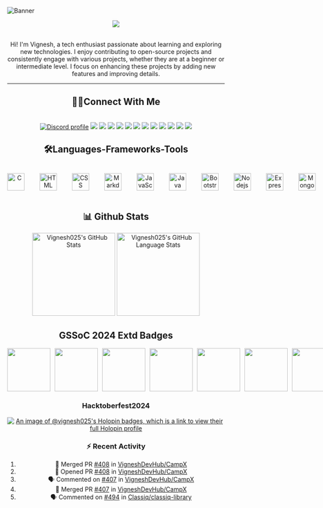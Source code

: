 ![Banner](https://github.com/user-attachments/assets/06673fcb-50fa-4833-930e-4343f4a29319)
<div align="center">
  <img src="https://api.visitorbadge.io/api/visitors?path=https%3A%2F%2Fgithub.com%2FVignesh025%2FVignesh025&label=VISITORS&labelColor=%23000&countColor=%230A0209" />
  <br><br>

Hi! I'm Vignesh, a tech enthusiast passionate about learning and exploring new technologies. I enjoy contributing to open-source projects and consistently engage with various projects, whether they are at a beginner or intermediate level. I focus on enhancing these projects by adding new features and improving details.

---

<!--
<p align="center"><img align="center" src="https://github-readme-streak-stats.herokuapp.com/?user=Vignesh025&theme=react" alt="Vignesh025" /></p>
-->

<h2 align="center"> 🙋‍♂️Connect With Me </h2>
<br/>
<div align="center">
<a href="https://discordapp.com/users/Neymarjr#7680"><img src="https://img.shields.io/badge/Discord-5865F2?style=for-the-badge&logo=discord&logoColor=white" alt="Discord profile"/></a>
<a href="https://www.linkedin.com/in/vignesh-j-85a1b121a/"><img src="https://img.shields.io/badge/LinkedIn-0077B5?style=for-the-badge&logo=linkedin&logoColor=white"/></a>
<a href="https://app.daily.dev/vignesh_j"><img src="https://img.shields.io/badge/daily.dev-CE3DF3?style=for-the-badge&logo=dailydotdev&logoColor=white"/></a>
<a href="mailto:vigneshjayakumar9221@gmail.com"><img src="https://img.shields.io/badge/Gmail-D14836?style=for-the-badge&logo=gmail&logoColor=white"/></a>
<a href="https://www.duolingo.com/profile/VigneshJ25"><img src="https://img.shields.io/badge/Duolingo-58CC02?style=for-the-badge&logo=Duolingo&logoColor=white"/></a>
<a href="https://leetcode.com/u/Vignesh025/"><img src="https://img.shields.io/badge/-LeetCode-FFA116?style=for-the-badge&logo=LeetCode&logoColor=black"/></a>
<a href="https://dev.to/vignesh_j"><img src="https://img.shields.io/badge/dev.to-0A0A0A?style=for-the-badge&logo=devdotto&logoColor=white"/></a>
<a href="https://x.com/vigneshtwt_"><img src="https://img.shields.io/badge/X-%23000000.svg?style=for-the-badge&logo=X&logoColor=white"/></a>
<a href="https://hashnode.com/@Vignesh025"><img src="https://img.shields.io/badge/Hashnode-2962FF?style=for-the-badge&logo=hashnode&logoColor=white"/></a>
<a href="https://vigneshj1.substack.com/"><img src="https://img.shields.io/badge/Substack-%23006f5c.svg?style=for-the-badge&logo=substack&logoColor=FF6719"/></a>
<a href="https://medium.com/@vigneshj1"><img src="https://img.shields.io/badge/Medium-12100E?style=for-the-badge&logo=medium&logoColor=white"/></a>
<a href="https://oss.fyi/Vignesh025"><img src="https://img.shields.io/badge/OpenSauced-F06837?style=for-the-badge&logo=open-sauced&logoColor=white" /></a>
<a href="https://peerlist.io/vignesh_j"><img src="https://img.shields.io/badge/Peerlist-0A0209?style=for-the-badge&logo=peerlist&logoColor=white" /></a>
</div>



<h2 align="center">🛠️Languages-Frameworks-Tools</h2>
<br/>
<div style='display:flex; align-items:center; gap: 10px;' align='center'>
<img  alt="C" width="40px" style="padding-right:25px;" src="https://cdn.jsdelivr.net/gh/devicons/devicon@latest/icons/c/c-original.svg" />
<img  alt="HTML" width="40px" style="padding-right:25px;" src="https://cdn.jsdelivr.net/gh/devicons/devicon@latest/icons/html5/html5-original.svg" />
<img  alt="CSS" width="40px" style="padding-right:25px;" src="https://cdn.jsdelivr.net/gh/devicons/devicon@latest/icons/css3/css3-original.svg" />
<img  alt="Markdown" width="40px" style="padding-right:25px;" src="https://cdn.jsdelivr.net/gh/devicons/devicon@latest/icons/markdown/markdown-original.svg" />
<img  alt="JavaScript" width="40px" style="padding-right:25px;" src="https://cdn.jsdelivr.net/gh/devicons/devicon@latest/icons/javascript/javascript-plain.svg" />
<img  alt="Java" width="40px" style="padding-right:25px;" src="https://cdn.jsdelivr.net/gh/devicons/devicon@latest/icons/java/java-original.svg" />
<img  alt="Bootstrap" width="40px" style="padding-right:25px;" src="https://cdn.jsdelivr.net/gh/devicons/devicon@latest/icons/bootstrap/bootstrap-original.svg" />
<img  alt="Nodejs" width="40px" style="padding-right:25px;" src="https://cdn.jsdelivr.net/gh/devicons/devicon@latest/icons/nodejs/nodejs-original.svg" />
<img  alt="Expressjs" width="40px" style="padding-right:25px;" src="https://cdn.jsdelivr.net/gh/devicons/devicon@latest/icons/express/express-original.svg" />
<img  alt="MongoDB" width="40px" style="padding-right:25px;" src="https://cdn.jsdelivr.net/gh/devicons/devicon@latest/icons/mongodb/mongodb-original.svg" />
<img  alt="Spring" width="40px" style="padding-right:25px;" src="https://cdn.jsdelivr.net/gh/devicons/devicon@latest/icons/spring/spring-original.svg" />
<img  alt="React" width="40px" style="padding-right:25px;" src="https://cdn.jsdelivr.net/gh/devicons/devicon@latest/icons/react/react-original.svg" />
<img  alt="MaterialUI" width="40px" style="padding-right:25px;" src="https://cdn.jsdelivr.net/gh/devicons/devicon@latest/icons/materialui/materialui-original.svg" />
<img  alt="VScode" width="40px" style="padding-right:25px;" src="https://cdn.jsdelivr.net/gh/devicons/devicon@latest/icons/vscode/vscode-original.svg" />
<img  alt="Git" width="40px" style="padding-right:25px;" src="https://cdn.jsdelivr.net/gh/devicons/devicon@latest/icons/git/git-plain.svg" />
<img  alt="Github" width="40px" style="padding-right:25px;" src="https://cdn.jsdelivr.net/gh/devicons/devicon@latest/icons/github/github-original.svg" />
<img  alt="Linux" width="40px" style="padding-right:25px;" src="https://cdn.jsdelivr.net/gh/devicons/devicon@latest/icons/linux/linux-original.svg" />
</div>
<br/>


<h2 align="center">📊 Github Stats</h2> 
    <div align="center">
    <img src="https://github-readme-stats-vignesh025.vercel.app/api?username=Vignesh025&show_icons=true&rank_icon=github&theme=react" alt="Vignesh025's GitHub Stats" height="192px"/></a>
    <img src="https://github-readme-stats-vignesh025.vercel.app/api/top-langs/?username=Vignesh025&layout=compact&theme=react" alt="Vignesh025's GitHub Language Stats" height="192px"/>
    </div>
<!--
<details>
  <summary><b>⚡ Recent GitHub Activity</b></summary>
  <br/>
	<img alt="Vignesh's Activity Graph" src="https://github-readme-activity-graph.vercel.app/graph?username=Vignesh025&custom_title=Vignesh%20%27s%20Contribution%20Graph&theme=react" /></a>
  <br/>

</details>
-->

## GSSoC 2024 Extd Badges
<div style='display:flex; align-items:center; gap: 10px;' align='center'>
  <img src="https://raw.githubusercontent.com/GSSoC24/Postman-Challenge/main/docs/assets/Postman%20White.png" width="100px" height="100px" />
  <img src="https://raw.githubusercontent.com/GSSoC24/Hack-Web3Conf/refs/heads/main/assets/Hack-Web3Conf%202024%20Badge%20(2).png" width="100px" height="100px" />
  <img src="https://raw.githubusercontent.com/GSSoC24/Postman-Challenge/main/docs/assets/1.png" width="100px" height="100px" />
  <img src="https://raw.githubusercontent.com/GSSoC24/Postman-Challenge/main/docs/assets/2.png" width="100px" height="100px" />
  <img src="https://raw.githubusercontent.com/GSSoC24/Postman-Challenge/main/docs/assets/3.png" width="100px" height="100px" />
  <img src="https://raw.githubusercontent.com/GSSoC24/Postman-Challenge/main/docs/assets/4.png" width="100px" height="100px" />
  <img src="https://raw.githubusercontent.com/GSSoC24/Postman-Challenge/main/docs/assets/5.png" width="100px" height="100px" />
</div>


### Hacktoberfest2024
[![An image of @vignesh025's Holopin badges, which is a link to view their full Holopin profile](https://holopin.me/vignesh025)](https://holopin.io/@vignesh025)


### :zap: Recent Activity

<!--START_SECTION:activity-->
1. 🎉 Merged PR [#408](https://github.com/VigneshDevHub/CampX/pull/408) in [VigneshDevHub/CampX](https://github.com/VigneshDevHub/CampX)
2. 💪 Opened PR [#408](https://github.com/VigneshDevHub/CampX/pull/408) in [VigneshDevHub/CampX](https://github.com/VigneshDevHub/CampX)
3. 🗣 Commented on [#407](https://github.com/VigneshDevHub/CampX/pull/407#issuecomment-2477923409) in [VigneshDevHub/CampX](https://github.com/VigneshDevHub/CampX)
4. 🎉 Merged PR [#407](https://github.com/VigneshDevHub/CampX/pull/407) in [VigneshDevHub/CampX](https://github.com/VigneshDevHub/CampX)
5. 🗣 Commented on [#494](https://github.com/Classiq/classiq-library/issues/494#issuecomment-2469915562) in [Classiq/classiq-library](https://github.com/Classiq/classiq-library)
<!--END_SECTION:activity-->
